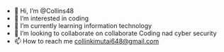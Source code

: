 - 👋 Hi, I’m @Collins48
- 👀 I’m interested in coding 
- 🌱 I’m currently learning information technology 
- 💞️ I’m looking to collaborate on  collaborate Coding nad cyber security 
- 📫 How to reach me    collinkimutai648@gmail.com

<!---
Collins48/Collins48 is a ✨ special ✨ repository because its `README.md` (this file) appears on your GitHub profile.
You can click the Preview link to take a look at your changes.
--->
